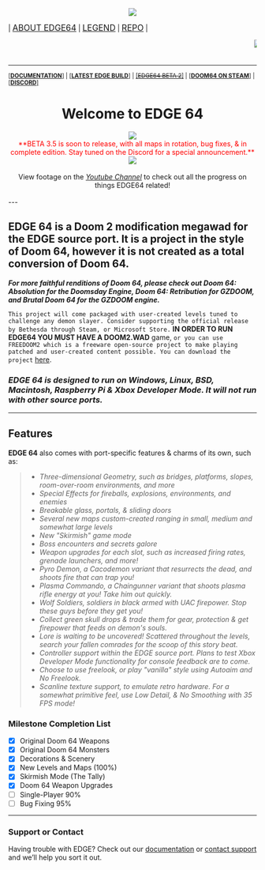 <center><img src="https://imgur.com/aIOJGKP.png"></center> 

| [<big>ABOUT EDGE64</big>](https://chutzcraft.github.io/EDGE64/about) | [<big>LEGEND</big>](https://chutzcraft.github.io/EDGE64/legend) | [<big>REPO</big>](https://github.com/chutzcraft/EDGE64) | 

<table>
<marquee><img src="https://user-images.githubusercontent.com/33589559/200206357-6b91cb6b-85c5-4a5c-b802-9a73a6d4e275.jpg">
<img src="https://user-images.githubusercontent.com/33589559/200206365-79474dbe-3cfa-4c6f-b718-5566598aa89f.jpg">
<img src="https://user-images.githubusercontent.com/33589559/200206376-e6603597-efd7-474d-8212-fab2179cc26e.jpg">
<img src="https://user-images.githubusercontent.com/33589559/200206391-77b4e562-afba-445b-8101-cb1745bc3f45.jpg">
<img src="https://user-images.githubusercontent.com/33589559/200206400-75eeed40-90cd-4f88-85b0-308b2b75c703.jpg">
<img src="https://user-images.githubusercontent.com/33589559/200206406-7cf0e6b8-41fc-4b72-93c7-591c66b6db96.jpg">
<img src="https://user-images.githubusercontent.com/33589559/200206419-ae55cb43-9a69-4080-8e02-1a3f32a34314.jpg">
<img src="https://user-images.githubusercontent.com/33589559/200206434-290fae3a-38b7-4ccc-9ae9-33416f20e94f.jpg">
<img src="https://user-images.githubusercontent.com/33589559/200206478-fa912bee-293c-4719-a305-3d29dd87b7f6.jpg"></marquee>
</table>


--------


<sup><a href="https://github.com/chutzcraft/3DGE64#readme">[<b>DOCUMENTATION</b>]</a> | <a href="https://github.com/edge-classic/EDGE-classic">[<b>LATEST EDGE BUILD</b>]</a> | <a href="https://github.com/chutzcraft/3DGE64/releases/download/beta/EDGE64_B2.zip">[<s>EDGE64 BETA 2</s>]</a> | <a href="https://store.steampowered.com/app/1148590/DOOM_64/">[<b>DOOM64 ON STEAM</b>]</a> | <a href="https://discord.gg/jUhEKHGWZm">[<b>DISCORD</b>]</a></sup>

<center> <b> <h1>Welcome to EDGE 64</h1> </b></center>
<center><img src="http://i.imgur.com/FThCp1a.gif"></center>
<center><font color="red">**BETA 3.5 is soon to release, with all maps in rotation, bug fixes, & in complete edition. Stay tuned on the Discord for a special announcement.**</font></center>
<center><img src="https://github.com/chutzcraft/3DGE64/assets/33589559/483bfa48-b169-4bc0-9f74-9476eabb16da"></center><br>

 <center> View footage on the <a href="https://www.youtube.com/channel/UCBA3RA50y8PV0hqBJL9CR-w/videos"><i>Youtube Channel</i></a> to check out all the progress on things EDGE64 related!</center><br>
---  
<h2><b>EDGE 64</b> is a Doom 2 modification megawad for the EDGE source port. It is a project in the style of Doom 64, however it is not created as a total conversion of Doom 64.</h2>

<em>_**For more faithful renditions of Doom 64, please check out Doom 64: Absolution for the Doomsday Engine, Doom 64: Retribution for GZDOOM, and Brutal Doom 64 for the GZDOOM engine.**_ </em>

`This project will come packaged with user-created levels tuned to challenge any demon slayer. Consider supporting the official release by Bethesda through Steam, or Microsoft Store.` **IN ORDER TO RUN EDGE64 YOU MUST HAVE A DOOM2.WAD** game, `or you can use FREEDOOM2 which is a freeware open-source project to make playing patched and user-created content possible. You can download the project` <a href="https://freedoom.github.io/download.html">here</a>. 

<h3><em>EDGE 64 is designed to run on Windows, Linux, BSD, Macintosh, Raspberry Pi & Xbox Developer Mode. It will not run with other source ports.</em></h3>

---

## Features ##

**EDGE 64** also comes with port-specific features & charms of its own, such as: 

>- _Three-dimensional Geometry, such as bridges, platforms, slopes, room-over-room environments, and more_
>- _Special Effects for fireballs, explosions, environments, and enemies_
>- _Breakable glass, portals, & sliding doors_
>- _Several new maps custom-created ranging in small, medium and somewhat large levels_
>- _New "Skirmish" game mode_
>- _Boss encounters and secrets galore_
>- _Weapon upgrades for each slot, such as increased firing rates, grenade launchers, and more!_
>- _Pyro Demon, a Cacodemon variant that resurrects the dead, and shoots fire that can trap you!_
>- _Plasma Commando, a Chaingunner variant that shoots plasma rifle energy at you! Take him out quickly._
>- _Wolf Soldiers, soldiers in black armed with UAC firepower. Stop these guys before they get you!_
>- _Collect green skull drops & trade them for gear, protection & get firepower that feeds on demon's souls._
>- _Lore is waiting to be uncovered! Scattered throughout the levels, search your fallen comrades for the scoop of this story beat._
>- _Controller support within the EDGE source port. Plans to test Xbox Developer Mode functionality for console feedback are to come._
>- _Choose to use freelook, or play "vanilla" style using Autoaim and No Freelook._
>- _Scanline texture support, to emulate retro hardware. For a somewhat primitive feel, use Low Detail, & No Smoothing with 35 FPS mode!_

### Milestone Completion List ###
- [x] Original Doom 64 Weapons
- [x] Original Doom 64 Monsters
- [x] Decorations & Scenery
- [x] New Levels and Maps (100%)
- [x] Skirmish Mode (The Tally)
- [x] Doom 64 Weapon Upgrades
- [ ] Single-Player 90%
- [ ] Bug Fixing 95%

---
### Support or Contact ###

Having trouble with EDGE? Check out our [documentation](https://github.com/edge-classic/EDGE-classic/wiki) or [contact support](https://github.com/contact) and we’ll help you sort it out.
